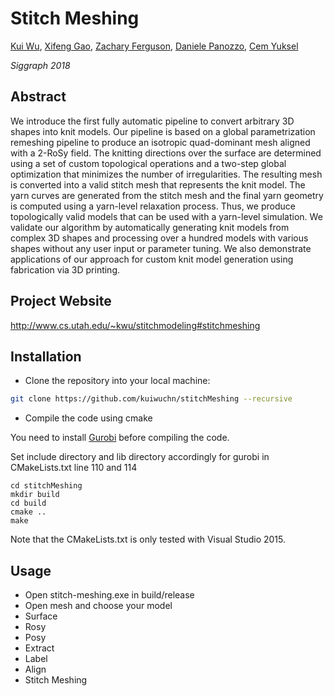 # Stitch Meshing

[Kui Wu](http://www.cs.utah.edu/~kwu/), 
[Xifeng Gao](https://gaoxifeng.github.io/), 
[Zachary Ferguson](http://zfergus.me/), 
[Daniele Panozzo](https://cs.nyu.edu/~panozzo), 
[Cem Yuksel](http://www.cemyuksel.com/)

*Siggraph 2018*

## Abstract

We introduce the first fully automatic pipeline to convert arbitrary 3D shapes into knit models. Our pipeline is based on a global parametrization remeshing pipeline to produce an isotropic quad-dominant mesh aligned with a 2-RoSy field. The knitting directions over the surface are determined using a set of custom topological operations and a two-step global optimization that minimizes the number of irregularities. The resulting mesh is converted into a valid stitch mesh that represents the knit model. The yarn curves are generated from the stitch mesh and the final yarn geometry is computed using a yarn-level relaxation process. Thus, we produce topologically valid models that can be used with a yarn-level simulation. We validate our algorithm by automatically generating knit models from complex 3D shapes and processing over a hundred models with various shapes without any user input or parameter tuning. We also demonstrate applications of our approach for custom knit model generation using fabrication via 3D printing.

 ## Project Website
 
 http://www.cs.utah.edu/~kwu/stitchmodeling#stitchmeshing

## Installation
- Clone the repository into your local machine:

```bash
git clone https://github.com/kuiwuchn/stitchMeshing --recursive
```
- Compile the code using cmake 

You need to install [Gurobi](http://www.gurobi.com/) before compiling the code.

Set include directory and lib directory accordingly for gurobi in CMakeLists.txt line 110 and 114

```
cd stitchMeshing
mkdir build
cd build
cmake ..
make
```
Note that the CMakeLists.txt is only tested with Visual Studio 2015.

## Usage

- Open stitch-meshing.exe in build/release
- Open mesh and choose your model
- Surface
- Rosy
- Posy
- Extract 
- Label
- Align
- Stitch Meshing



